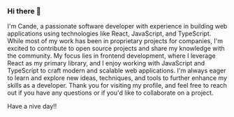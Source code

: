 ### Hi there 👋
I'm Cande, a passionate software developer with experience in building web applications using technologies like React, JavaScript, and TypeScript. While most of my work has been in proprietary projects for companies, I'm excited to contribute to open source projects and share my knowledge with the community. My focus lies in frontend development, where I leverage React as my primary library, and I enjoy working with JavaScript and TypeScript to craft modern and scalable web applications. I'm always eager to learn and explore new ideas, techniques, and tools to further enhance my skills as a developer. Thank you for visiting my profile, and feel free to reach out if you have any questions or if you'd like to collaborate on a project.


Have a nive day!!

<!--
**sanchezcande/sanchezcande** is a ✨ _special_ ✨ repository because its `README.md` (this file) appears on your GitHub profile.

### ⚙️ &nbsp;GitHub Analytics

<p align="center">
<a href="https://github.com/sanchezcande">
  <img height="180em" src="https://github-readme-stats-eight-theta.vercel.app/api?username=sanchezcande&show_icons=true&theme=algolia&include_all_commits=true&count_private=true"/>
  <img height="180em" src="https://github-readme-stats-eight-theta.vercel.app/api/top-langs/?username=sanchezcande&layout=compact&langs_count=8&theme=algolia"/>
</a>
</p>
